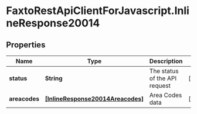# FaxtoRestApiClientForJavascript.InlineResponse20014

## Properties
Name | Type | Description | Notes
------------ | ------------- | ------------- | -------------
**status** | **String** | The status of the API request | [optional] 
**areacodes** | [**[InlineResponse20014Areacodes]**](InlineResponse20014Areacodes.md) | Area Codes data | [optional] 


